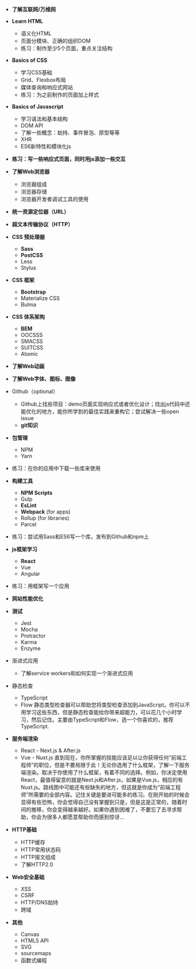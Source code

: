 + **了解互联网/万维网**

+ **Learn HTML**
    + 语义化HTML
    + 页面分模块、正确的组织DOM
    + 练习：制作至少5个页面，重点关注结构

+ **Basics of CSS**
    + 学习CSS基础
    + Grid、Flexbox布局
    + 媒体查询和响应式网站
    + 练习：为之前制作的页面加上样式

+ **Basics of Javascript**
    + 学习语法和基本结构
    + DOM API
    + 了解一些概念：劫持、事件冒泡、原型等等
    + XHR
    + ES6新特性和模块化js

+ **练习：写一些响应式页面，同时用js添加一些交互**

+ **了解Web浏览器**
    + 浏览器组成
    + 浏览器存储
    + 浏览器开发者调试工具的使用   
    
+ **统一资源定位器（URL）**

+ **超文本传输协议（HTTP）**

+ **CSS 预处理器**
    + **Sass** 
    + **PostCSS**
    + Less
    + Stylus

+ **CSS 框架**
    + **Bootstrap**
    + Materialize CSS
    + Bulma

+ **CSS 体系架构**
    + **BEM**
    + OOCSSS
    + SMACSS
    + SUITCSS
    + Atomic

+ **了解Web动画**

+ **了解Web字体、图标、图像**

+ Github（optional）
    + Github上找些项目：demo页面实现响应式或者优化设计；找出js代码中还能优化的地方，能你所学到的最佳实践来重构它；尝试解决一些open issue
    + **git知识**

+ **包管理**
    + NPM
    + Yarn

+ 练习：在你的应用中下载一些库来使用

+ **构建工具**
    + **NPM Scripts**
    + Gulp
    + **EsLint**
    + **Webpack** (for apps)
    + Rollup (for libraries)
    + Parcel

+ 练习：尝试用Sass和ES6写一个库，发布到Github和npm上
    
+ **js框架学习**
    + **React**
    + Vue
    + Angular

+ 练习：用框架写一个应用

+ **网站性能优化**

+ **测试**
    + Jest
    + Mocha
    + Protractor
    + Karma
    + Enzyme

+ 渐进式应用
    + 了解service workers和如何实现一个渐进式应用
    
+ 静态检查
    + TypeScript
    + Flow
    静态类型检查器可以帮助您将类型检查添加到JavaScript。你可以不用学习这些东西，但是静态检查能给你带来超能力，可以花几个小时学习，然后记住。主要由TypeScript和Flow，选一个你喜欢的，推荐TypeScript.

+ **服务端渲染**
    + React - Next.js & After.js
    + Vue - Nuxt.js
    直到现在，你所掌握的技能应该足以让你获得任何“前端工程师”的职位，但是不要局限于此！无论你选用了什么框架，了解一下服务端渲染。取决于你使用了什么框架，有着不同的选择。例如，你决定使用React，最值得留意的就是Next.js和After.js，如果是Vue.js，相应的有Nuxt.js。路线图中可能还有些缺失的地方，但这就是你成为“前端工程师”所需要的全部内容。记住关键是要进可能多的练习。在刚开始的时候会显得有些恐怖，你会觉得自己没有掌握到只是，但是这是正常的，随着时间的推移，你会变得越来越好。如果你遇到困难了，不要忘了去寻求帮助，你会为很多人都愿意帮助你而感到惊讶...
    
+ **HTTP基础**
    + HTTP缓存
    + HTTP常用状态码
    + HTTP报文组成
    + 了解HTTP2.0
    
+ **Web安全基础**
    + XSS
    + CSRF
    + HTTP/DNS劫持
    + 跨域

+ **其他**
    + Canvas
    + HTML5 API
    + SVG
    + sourcemaps
    + 函数式编程


